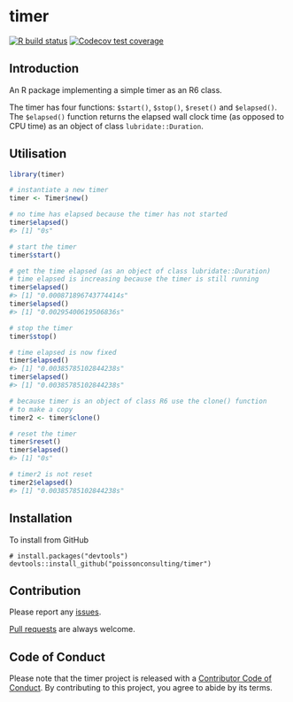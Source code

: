 
<!-- README.md is generated from README.Rmd. Please edit that file -->

# timer

<!-- badges: start -->

[![R build
status](https://github.com/poissonconsulting/timer/workflows/R-CMD-check/badge.svg)](https://github.com/poissonconsulting/timer/actions)
[![Codecov test
coverage](https://codecov.io/gh/poissonconsulting/timer/branch/master/graph/badge.svg)](https://codecov.io/gh/poissonconsulting/timer?branch=master)
<!-- badges: end -->

## Introduction

An R package implementing a simple timer as an R6 class.

The timer has four functions: `$start()`, `$stop()`, `$reset()` and
`$elapsed()`. The `$elapsed()` function returns the elapsed wall clock
time (as opposed to CPU time) as an object of class
`lubridate::Duration`.

## Utilisation

``` r
library(timer)

# instantiate a new timer
timer <- Timer$new()

# no time has elapsed because the timer has not started
timer$elapsed()
#> [1] "0s"

# start the timer
timer$start()

# get the time elapsed (as an object of class lubridate::Duration)
# time elapsed is increasing because the timer is still running
timer$elapsed()
#> [1] "0.000871896743774414s"
timer$elapsed()
#> [1] "0.00295400619506836s"

# stop the timer
timer$stop()

# time elapsed is now fixed
timer$elapsed()
#> [1] "0.00385785102844238s"
timer$elapsed()
#> [1] "0.00385785102844238s"

# because timer is an object of class R6 use the clone() function
# to make a copy
timer2 <- timer$clone()

# reset the timer
timer$reset()
timer$elapsed()
#> [1] "0s"

# timer2 is not reset
timer2$elapsed()
#> [1] "0.00385785102844238s"
```

## Installation

To install from GitHub

    # install.packages("devtools")
    devtools::install_github("poissonconsulting/timer")

## Contribution

Please report any
[issues](https://github.com/poissonconsulting/timer/issues).

[Pull requests](https://github.com/poissonconsulting/timer/pulls) are
always welcome.

## Code of Conduct

Please note that the timer project is released with a [Contributor Code
of
Conduct](https://contributor-covenant.org/version/2/0/CODE_OF_CONDUCT.html).
By contributing to this project, you agree to abide by its terms.
